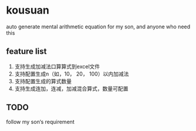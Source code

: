 # kousuan
auto generate mental arithmetic equation for my son, and anyone who need this

## feature list
1. 支持生成加减法口算算式到excel文件
2. 支持配置生成n（如，10， 20， 100）以内加减法
3. 支持配置生成的算式数量
4. 支持生成连加，连减，加减混合算式，数量可配置


## TODO
follow my son‘s requirement
